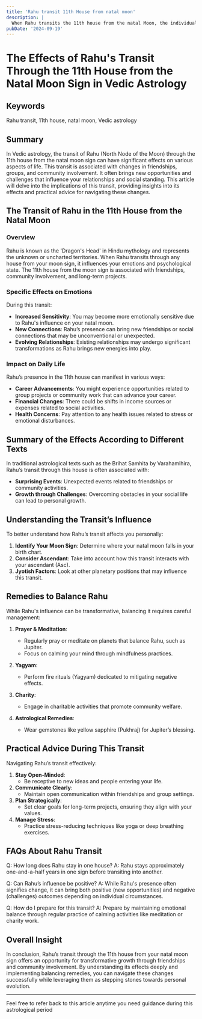 ```yaml
---
title: 'Rahu transit 11th House from natal moon'
description: |
  When Rahu transits the 11th house from the natal Moon, the individual may experience financial gains, improved health, and success in social endeavors. There may also be spiritual growth and respect in society.
pubDate: '2024-09-19'
---
```


# The Effects of Rahu's Transit Through the 11th House from the Natal Moon Sign in Vedic Astrology

## Keywords
Rahu transit, 11th house, natal moon, Vedic astrology

## Summary
In Vedic astrology, the transit of Rahu (North Node of the Moon) through the 11th house from the natal moon sign can have significant effects on various aspects of life. This transit is associated with changes in friendships, groups, and community involvement. It often brings new opportunities and challenges that influence your relationships and social standing. This article will delve into the implications of this transit, providing insights into its effects and practical advice for navigating these changes.

## The Transit of Rahu in the 11th House from the Natal Moon

### Overview
Rahu is known as the 'Dragon's Head' in Hindu mythology and represents the unknown or uncharted territories. When Rahu transits through any house from your moon sign, it influences your emotions and psychological state. The 11th house from the moon sign is associated with friendships, community involvement, and long-term projects.

### Specific Effects on Emotions
During this transit:
- **Increased Sensitivity**: You may become more emotionally sensitive due to Rahu's influence on your natal moon.
- **New Connections**: Rahu’s presence can bring new friendships or social connections that may be unconventional or unexpected.
- **Evolving Relationships**: Existing relationships may undergo significant transformations as Rahu brings new energies into play.

### Impact on Daily Life
Rahu’s presence in the 11th house can manifest in various ways:
- **Career Advancements**: You might experience opportunities related to group projects or community work that can advance your career.
- **Financial Changes**: There could be shifts in income sources or expenses related to social activities.
- **Health Concerns**: Pay attention to any health issues related to stress or emotional disturbances.

## Summary of the Effects According to Different Texts

In traditional astrological texts such as the Brihat Samhita by Varahamihira, Rahu’s transit through this house is often associated with:
- **Surprising Events**: Unexpected events related to friendships or community activities.
- **Growth through Challenges**: Overcoming obstacles in your social life can lead to personal growth.

## Understanding the Transit’s Influence

To better understand how Rahu’s transit affects you personally:
1. **Identify Your Moon Sign**: Determine where your natal moon falls in your birth chart.
2. **Consider Ascendant**: Take into account how this transit interacts with your ascendant (Asc).
3. **Jyotish Factors**: Look at other planetary positions that may influence this transit.

## Remedies to Balance Rahu

While Rahu's influence can be transformative, balancing it requires careful management:

1. **Prayer & Meditation**:
   - Regularly pray or meditate on planets that balance Rahu, such as Jupiter.
   - Focus on calming your mind through mindfulness practices.

2. **Yagyam**:
   - Perform fire rituals (Yagyam) dedicated to mitigating negative effects.

3. **Charity**:
   - Engage in charitable activities that promote community welfare.

4. **Astrological Remedies**:
   - Wear gemstones like yellow sapphire (Pukhraj) for Jupiter’s blessing.

## Practical Advice During This Transit

Navigating Rahu’s transit effectively:

1. **Stay Open-Minded**:
   - Be receptive to new ideas and people entering your life.
2. **Communicate Clearly**:
   - Maintain open communication within friendships and group settings.
3. **Plan Strategically**:
   - Set clear goals for long-term projects, ensuring they align with your values.
4. **Manage Stress**:
   - Practice stress-reducing techniques like yoga or deep breathing exercises.

## FAQs About Rahu Transit

Q: How long does Rahu stay in one house?
A: Rahu stays approximately one-and-a-half years in one sign before transiting into another.

Q: Can Rahu’s influence be positive?
A: While Rahu's presence often signifies change, it can bring both positive (new opportunities) and negative (challenges) outcomes depending on individual circumstances.

Q: How do I prepare for this transit?
A: Prepare by maintaining emotional balance through regular practice of calming activities like meditation or charity work.

## Overall Insight

In conclusion, Rahu’s transit through the 11th house from your natal moon sign offers an opportunity for transformative growth through friendships and community involvement. By understanding its effects deeply and implementing balancing remedies, you can navigate these changes successfully while leveraging them as stepping stones towards personal evolution.

---

Feel free to refer back to this article anytime you need guidance during this astrological period